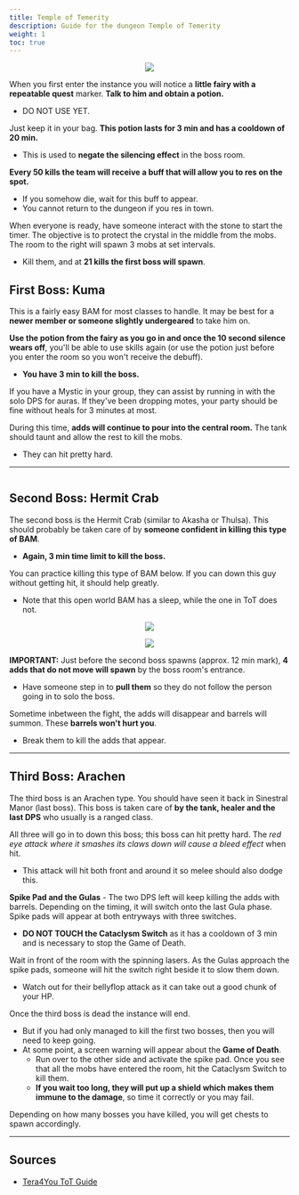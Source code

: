```yaml
---
title: Temple of Temerity
description: Guide for the dungeon Temple of Temerity
weight: 1
toc: true
---
```


<center>

![](https://i.imgur.com/4mMaee6.png)

</center>

When you first enter the instance you will notice a **little fairy with a repeatable quest** marker. **Talk to him and obtain a potion.** 
* DO NOT USE YET.

Just keep it in your bag. **This potion lasts for 3 min and has a cooldown of 20 min.** 
* This is used to **negate the silencing effect** in the boss room.

**Every 50 kills the team will receive a buff that will allow you to res on the spot.** 
* If you somehow die, wait for this buff to appear. 
* You cannot return to the dungeon if you res in town.

When everyone is ready, have someone interact with the stone to start the timer. The objective is to protect the crystal in the middle from the mobs. The room to the right will spawn 3 mobs at set intervals. 
* Kill them, and at **21 kills the first boss will spawn**.

<div id="first-boss">

## First Boss: Kuma

This is a fairly easy BAM for most classes to handle. It may be best for a **newer member or someone slightly undergeared** to take him on. 

**Use the potion from the fairy as you go in and once the 10 second silence wears off**, you'll be able to use skills again (or use the potion just before you enter the room so you won't receive the debuff). 
* **You have 3 min to kill the boss.**

If you have a Mystic in your group, they can assist by running in with the solo DPS for auras. If they've been dropping motes, your party should be fine without heals for 3 minutes at most.

During this time, **adds will continue to pour into the central room.** The tank should taunt and allow the rest to kill the mobs. 
* They can hit pretty hard.

</div>

<hr/>

<div id="second-boss">

![]()
## Second Boss: Hermit Crab

The second boss is the Hermit Crab (similar to Akasha or Thulsa). This should probably be taken care of by **someone confident in killing this type of BAM**. 
* **Again, 3 min time limit to kill the boss.**

You can practice killing this type of BAM below. If you can down this guy without getting hit, it should help greatly. 
* Note that this open world BAM has a sleep, while the one in ToT does not.

<center>

![](https://i.imgur.com/dwy2Zac.png)

![](https://i.imgur.com/3dg09y2.png)

</center>

**IMPORTANT:** Just before the second boss spawns (approx. 12 min mark), **4 adds that do not move will spawn** by the boss room's entrance. 
* Have someone step in to **pull them** so they do not follow the person going in to solo the boss.

Sometime inbetween the fight, the adds will disappear and barrels will summon. These **barrels won't hurt you**. 
* Break them to kill the adds that appear.

</div>

<hr/>

<div id="third-boss">

## Third Boss: Arachen

The third boss is an Arachen type. You should have seen it back in Sinestral Manor (last boss). This boss is taken care of **by the tank, healer and the last DPS** who usually is a ranged class. 

All three will go in to down this boss; this boss can hit pretty hard. The *red eye attack where it smashes its claws down will cause a bleed effect* when hit. 
* This attack will hit both front and around it so melee should also dodge this.

**Spike Pad and the Gulas** - The two DPS left will keep killing the adds with barrels. Depending on the timing, it will switch onto the last Gula phase.
Spike pads will appear at both entryways with three switches. 
* **DO NOT TOUCH the Cataclysm Switch** as it has a cooldown of 3 min and is necessary to stop the Game of Death.

Wait in front of the room with the spinning lasers. As the Gulas approach the spike pads, someone will hit the switch right beside it to slow them down. 
* Watch out for their bellyflop attack as it can take out a good chunk of your HP.

</div>

Once the third boss is dead the instance will end. 
* But if you had only managed to kill the first two bosses, then you will need to keep going. 
* At some point, a screen warning will appear about the **Game of Death**. 
  * Run over to the other side and activate the spike pad. Once you see that all the mobs have entered the room, hit the Cataclysm Switch to kill them. 
  * **If you wait too long, they will put up a shield which makes them immune to the damage**, so time it correctly or you may fail.

Depending on how many bosses you have killed, you will get chests to spawn accordingly.

<hr/>

## Sources
* [Tera4You ToT Guide](https://tera4you.blogspot.com/2014/02/temple-of-temerity-guide.html)